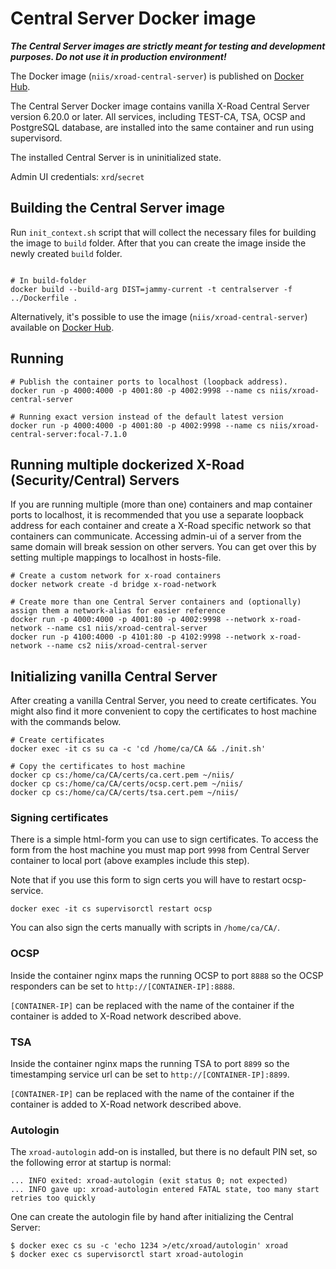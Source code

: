 # Central Server Docker image

***The Central Server images are strictly meant for testing and development purposes. Do not use it in production environment!***

The Docker image (`niis/xroad-central-server`) is published on [Docker Hub](https://hub.docker.com/r/niis/xroad-central-server/).

The Central Server Docker image contains vanilla X-Road Central Server version 6.20.0 or later.
All services, including TEST-CA, TSA, OCSP and PostgreSQL database, are installed into the same container and run using supervisord.

The installed Central Server is in uninitialized state.

Admin UI credentials: `xrd`/`secret`

## Building the Central Server image
Run `init_context.sh` script that will collect the necessary files for building the image to `build` folder. After that you can create the image inside the newly created `build` folder.

```shell

# In build-folder
docker build --build-arg DIST=jammy-current -t centralserver -f ../Dockerfile .
```

Alternatively, it's possible to use the image (`niis/xroad-central-server`) available on [Docker Hub](https://hub.docker.com/r/niis/xroad-central-server/).

## Running
```shell
# Publish the container ports to localhost (loopback address).
docker run -p 4000:4000 -p 4001:80 -p 4002:9998 --name cs niis/xroad-central-server

# Running exact version instead of the default latest version
docker run -p 4000:4000 -p 4001:80 -p 4002:9998 --name cs niis/xroad-central-server:focal-7.1.0
```

## Running multiple dockerized X-Road (Security/Central) Servers
If you are running multiple (more than one) containers and map container ports to localhost, it is recommended that you use a separate loopback address for each container and create a X-Road specific network so that containers can communicate.
Accessing admin-ui of a server from the same domain will break session on other servers. You can get over this by setting multiple mappings to localhost in hosts-file.

```shell
# Create a custom network for x-road containers
docker network create -d bridge x-road-network

# Create more than one Central Server containers and (optionally) assign them a network-alias for easier reference
docker run -p 4000:4000 -p 4001:80 -p 4002:9998 --network x-road-network --name cs1 niis/xroad-central-server
docker run -p 4100:4000 -p 4101:80 -p 4102:9998 --network x-road-network --name cs2 niis/xroad-central-server
```

## Initializing vanilla Central Server
After creating a vanilla Central Server, you need to create certificates. You might also find it more convenient to copy the certificates to host machine with the commands below.

```shell
# Create certificates
docker exec -it cs su ca -c 'cd /home/ca/CA && ./init.sh'

# Copy the certificates to host machine
docker cp cs:/home/ca/CA/certs/ca.cert.pem ~/niis/
docker cp cs:/home/ca/CA/certs/ocsp.cert.pem ~/niis/
docker cp cs:/home/ca/CA/certs/tsa.cert.pem ~/niis/
```

### Signing certificates
There is a simple html-form you can use to sign certificates. To access the form from the host machine you must map port `9998` from Central Server container to local port (above examples include this step).

Note that if you use this form to sign certs you will have to restart ocsp-service.

```shell
docker exec -it cs supervisorctl restart ocsp
```

You can also sign the certs manually with scripts in `/home/ca/CA/`.

### OCSP
Inside the container nginx maps the running OCSP to port `8888` so the OCSP responders can be set to `http://[CONTAINER-IP]:8888`.

`[CONTAINER-IP]` can be replaced with the name of the container if the container is added to X-Road network described above.

### TSA
Inside the container nginx maps the running TSA to port `8899` so the timestamping service url can be set to `http://[CONTAINER-IP]:8899`.

`[CONTAINER-IP]` can be replaced with the name of the container if the container is added to X-Road network described above.

### Autologin
The `xroad-autologin` add-on is installed, but there is no default PIN set, so the following error at startup is normal:
```text
... INFO exited: xroad-autologin (exit status 0; not expected)
... INFO gave up: xroad-autologin entered FATAL state, too many start retries too quickly
```
One can create the autologin file by hand after initializing the Central Server:

```shell
$ docker exec cs su -c 'echo 1234 >/etc/xroad/autologin' xroad
$ docker exec cs supervisorctl start xroad-autologin
```
